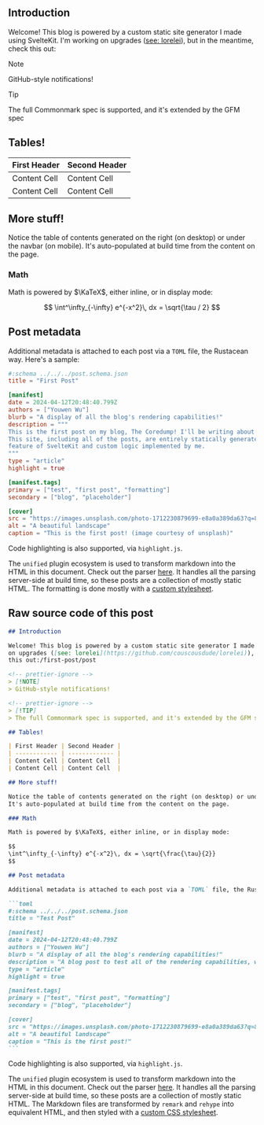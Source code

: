 ## Introduction

Welcome! This blog is powered by a custom static site generator I made using SvelteKit. I'm working
on upgrades ([see: lorelei](https://github.com/couscousdude/lorelei)), but in the meantime, check
this out:

<!-- prettier-ignore -->
> [!NOTE]
> GitHub-style notifications!

<!-- prettier-ignore -->
> [!TIP]
> The full Commonmark spec is supported, and it's extended by the GFM spec

## Tables!

| First Header | Second Header |
| ------------ | ------------- |
| Content Cell | Content Cell  |
| Content Cell | Content Cell  |

## More stuff!

Notice the table of contents generated on the right (on desktop) or under the navbar (on mobile).
It's auto-populated at build time from the content on the page.

### Math

Math is powered by $\KaTeX$, either inline, or in display mode:

$$
\int^\infty_{-\infty} e^{-x^2}\, dx = \sqrt{\tau / 2}
$$

## Post metadata

Additional metadata is attached to each post via a `TOML` file, the Rustacean way. Here's a sample:

```toml
#:schema ../../../post.schema.json
title = "First Post"

[manifest]
date = 2024-04-12T20:48:40.799Z
authors = ["Youwen Wu"]
blurb = "A display of all the blog's rendering capabilities!"
description = """
This is the first post on my blog, The Coredump! I'll be writing about all sorts of things here.
This site, including all of the posts, are entirely statically generated from Markdown files, with the static generation
feature of SvelteKit and custom logic implemented by me.
"""
type = "article"
highlight = true

[manifest.tags]
primary = ["test", "first post", "formatting"]
secondary = ["blog", "placeholder"]

[cover]
src = "https://images.unsplash.com/photo-1712230879699-e8a0a389da63?q=80&w=3132&auto=format&fit=crop&ixlib=rb-4.0.3&ixid=M3wxMjA3fDB8MHxwaG90by1wYWdlfHx8fGVufDB8fHx8fA%3D%3D"
alt = "A beautiful landscape"
caption = "This is the first post! (image courtesy of unsplash)"
```

Code highlighting is also supported, via `highlight.js`.

The `unified` plugin ecosystem is used to transform markdown into the HTML in this document. Check
out the parser
[here](https://github.com/couscousdude/coredump/blob/main/src/lib/utils/parseMarkdown.ts). It
handles all the parsing server-side at build time, so these posts are a collection of mostly static
HTML. The formatting is done mostly with a
[custom stylesheet](https://github.com/couscousdude/coredump/blob/main/src/lib/styles/markdown.pcss).

## Raw source code of this post

````markdown
## Introduction

Welcome! This blog is powered by a custom static site generator I made using SvelteKit. I'm working
on upgrades ([see: lorelei](https://github.com/couscousdude/lorelei)), but in the meantime, check
this out:/first-post/post

<!-- prettier-ignore -->
> [!NOTE] 
> GitHub-style notifications!

<!-- prettier-ignore -->
> [!TIP]
> The full Commonmark spec is supported, and it's extended by the GFM spec

## Tables!

| First Header | Second Header |
| ------------ | ------------- |
| Content Cell | Content Cell  |
| Content Cell | Content Cell  |

## More stuff!

Notice the table of contents generated on the right (on desktop) or under the navbar (on mobile).
It's auto-populated at build time from the content on the page.

### Math

Math is powered by $\KaTeX$, either inline, or in display mode:

$$
\int^\infty_{-\infty} e^{-x^2}\, dx = \sqrt{\frac{\tau}{2}}
$$

## Post metadata

Additional metadata is attached to each post via a `TOML` file, the Rustacean way. Here's a sample:

```toml
#:schema ../../../post.schema.json
title = "Test Post"

[manifest]
date = 2024-04-12T20:48:40.799Z
authors = ["Youwen Wu"]
blurb = "A display of all the blog's rendering capabilities!"
description = "A blog post to test all of the rendering capabilities, with remarks on the side."
type = "article"
highlight = true

[manifest.tags]
primary = ["test", "first post", "formatting"]
secondary = ["blog", "placeholder"]

[cover]
src = "https://images.unsplash.com/photo-1712230879699-e8a0a389da63?q=80&w=3132&auto=format&fit=crop&ixlib=rb-4.0.3&ixid=M3wxMjA3fDB8MHxwaG90by1wYWdlfHx8fGVufDB8fHx8fA%3D%3D"
alt = "A beautiful landscape"
caption = "This is the first post!"
```
````

Code highlighting is also supported, via `highlight.js`.

The `unified` plugin ecosystem is used to transform markdown into the HTML in this document. Check
out the parser
[here](https://github.com/couscousdude/coredump/blob/main/src/lib/utils/parseMarkdown.ts). It
handles all the parsing server-side at build time, so these posts are a collection of mostly static
HTML. The Markdown files are transformed by `remark` and `rehype` into equivalent HTML, and then
styled with a
[custom CSS stylesheet](https://github.com/couscousdude/coredump/blob/main/src/lib/styles/markdown.css).
